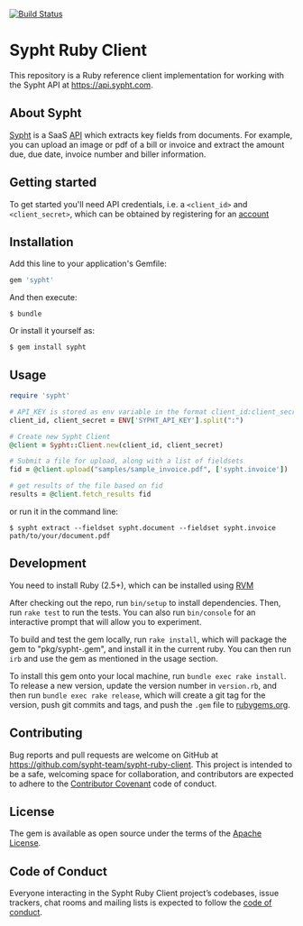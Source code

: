 [![Build Status](https://travis-ci.com/sypht-team/sypht-ruby-client.svg?branch=master)](https://travis-ci.com/sypht-team/sypht-ruby-client.svg?branch=master)

# Sypht Ruby Client
This repository is a Ruby reference client implementation for working with the Sypht API at https://api.sypht.com.

## About Sypht
[Sypht](https://sypht.com) is a SaaS [API]((https://docs.sypht.com/)) which extracts key fields from documents. For 
example, you can upload an image or pdf of a bill or invoice and extract the amount due, due date, invoice number 
and biller information. 

## Getting started
To get started you'll need API credentials, i.e. a `<client_id>` and `<client_secret>`, which can be obtained by registering
for an [account](https://www.sypht.com/signup/developer)

## Installation

Add this line to your application's Gemfile:

```ruby
gem 'sypht'
```

And then execute:

    $ bundle

Or install it yourself as:

    $ gem install sypht
        
## Usage

```ruby
require 'sypht'

# API_KEY is stored as env variable in the format client_id:client_secret
client_id, client_secret = ENV['SYPHT_API_KEY'].split(":")

# Create new Sypht Client
@client = Sypht::Client.new(client_id, client_secret)

# Submit a file for upload, along with a list of fieldsets
fid = @client.upload("samples/sample_invoice.pdf", ['sypht.invoice'])

# get results of the file based on fid
results = @client.fetch_results fid
```

or run it in the command line:

```
$ sypht extract --fieldset sypht.document --fieldset sypht.invoice path/to/your/document.pdf
```

## Development

You need to install Ruby (2.5+), which can be installed using [RVM](https://rvm.io/rvm/install)

After checking out the repo, run `bin/setup` to install dependencies. Then, run `rake test` to run the tests. You can also run `bin/console` for an interactive prompt that will allow you to experiment.

To build and test the gem locally, run `rake install`, which will package the gem to "pkg/sypht-<version>.gem", and install it in the current ruby. 
You can then run `irb` and use the gem as mentioned in the usage section.

To install this gem onto your local machine, run `bundle exec rake install`. To release a new version, update the version number in `version.rb`, and then run `bundle exec rake release`, which will create a git tag for the version, push git commits and tags, and push the `.gem` file to [rubygems.org](https://rubygems.org).

## Contributing

Bug reports and pull requests are welcome on GitHub at https://github.com/sypht-team/sypht-ruby-client. This project is intended to be a safe, welcoming space for collaboration, and contributors are expected to adhere to the [Contributor Covenant](http://contributor-covenant.org) code of conduct.

## License

The gem is available as open source under the terms of the [Apache License](https://github.com/sypht-team/sypht-ruby-client/blob/master/LICENSE).

## Code of Conduct

Everyone interacting in the Sypht Ruby Client project’s codebases, issue trackers, chat rooms and mailing lists is expected to follow the [code of conduct](https://github.com/sypht-team/sypht-ruby-client/blob/master/CODE_OF_CONDUCT.md).
